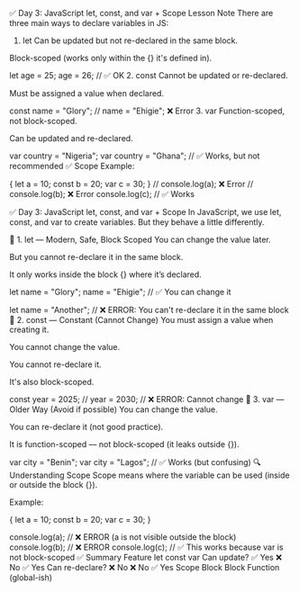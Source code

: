 ✅ Day 3: JavaScript let, const, and var + Scope
Lesson Note
There are three main ways to declare variables in JS:

1. let
Can be updated but not re-declared in the same block.

Block-scoped (works only within the {} it's defined in).


let age = 25;
age = 26; // ✅ OK
2. const
Cannot be updated or re-declared.

Must be assigned a value when declared.


const name = "Glory";
// name = "Ehigie"; ❌ Error
3. var
Function-scoped, not block-scoped.

Can be updated and re-declared.


var country = "Nigeria";
var country = "Ghana"; // ✅ Works, but not recommended
✅ Scope Example:

{
  let a = 10;
  const b = 20;
  var c = 30;
}
// console.log(a); ❌ Error
// console.log(b); ❌ Error
console.log(c); // ✅ Works

✅ Day 3: JavaScript let, const, and var + Scope
In JavaScript, we use let, const, and var to create variables. But they behave a little differently.

🔹 1. let — Modern, Safe, Block Scoped
You can change the value later.

But you cannot re-declare it in the same block.

It only works inside the block {} where it’s declared.


let name = "Glory";
name = "Ehigie"; // ✅ You can change it

let name = "Another"; // ❌ ERROR: You can't re-declare it in the same block
🔹 2. const — Constant (Cannot Change)
You must assign a value when creating it.

You cannot change the value.

You cannot re-declare it.

It's also block-scoped.


const year = 2025;
// year = 2030; // ❌ ERROR: Cannot change
🔹 3. var — Older Way (Avoid if possible)
You can change the value.

You can re-declare it (not good practice).

It is function-scoped — not block-scoped (it leaks outside {}).


var city = "Benin";
var city = "Lagos"; // ✅ Works (but confusing)
🔍 Understanding Scope
Scope means where the variable can be used (inside or outside the block {}).

Example:

{
  let a = 10;
  const b = 20;
  var c = 30;
}

console.log(a); // ❌ ERROR (a is not visible outside the block)
console.log(b); // ❌ ERROR
console.log(c); // ✅ This works because var is not block-scoped
✅ Summary
Feature	let	const	var
Can update?	✅ Yes	❌ No	✅ Yes
Can re-declare?	❌ No	❌ No	✅ Yes
Scope	Block	Block	Function (global-ish)







